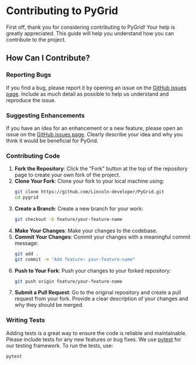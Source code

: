 # Contributing to PyGrid

First off, thank you for considering contributing to PyGrid! Your help is greatly appreciated. This guide will help you understand how you can contribute to the project.

## How Can I Contribute?

### Reporting Bugs

If you find a bug, please report it by opening an issue on the [GitHub issues page](https://github.com/Lincoln-developer/PyGrid/issues). Include as much detail as possible to help us understand and reproduce the issue. 

### Suggesting Enhancements

If you have an idea for an enhancement or a new feature, please open an issue on the [GitHub issues page](https://github.com/Lincoln-developer/PyGrid/issues). Clearly describe your idea and why you think it would be beneficial for PyGrid.

### Contributing Code

1. **Fork the Repository**: Click the "Fork" button at the top of the repository page to create your own fork of the project.
2. **Clone Your Fork**: Clone your fork to your local machine using:
    ```bash
    git clone https://github.com/Lincoln-developer/PyGrid.git
    cd pygrid
    ```
3. **Create a Branch**: Create a new branch for your work:
    ```bash
    git checkout -b feature/your-feature-name
    ```
4. **Make Your Changes**: Make your changes to the codebase.
5. **Commit Your Changes**: Commit your changes with a meaningful commit message:
    ```bash
    git add .
    git commit -m "Add feature: your-feature-name"
    ```
6. **Push to Your Fork**: Push your changes to your forked repository:
    ```bash
    git push origin feature/your-feature-name
    ```
7. **Submit a Pull Request**: Go to the original repository and create a pull request from your fork. Provide a clear description of your changes and why they should be merged.

### Writing Tests

Adding tests is a great way to ensure the code is reliable and maintainable. Please include tests for any new features or bug fixes. We use [pytest](https://pytest.org/) for our testing framework. To run the tests, use:

```bash
pytest
